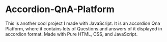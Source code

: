 # Accordion-QnA-Platform
This is another cool project I made with JavaScript. It is an accordion Qna Platform, where it contains lots of Questions and answers of it displayed in accordion format. Made with Pure HTML, CSS, and JavaScript.
